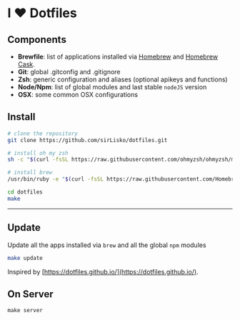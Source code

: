 # I ❤ Dotfiles

## Components

- **Brewfile**: list of applications installed via [Homebrew](http://brew.sh/) and [Homebrew Cask](https://caskroom.github.io/).
- **Git**: global .gitconfig and .gitignore
- **Zsh**: generic configuration and aliases (optional apikeys and functions)
- **Node/Npm**: list of global modules and last stable `nodeJS` version
- **OSX**: some common OSX configurations

## Install

```bash
# clone the repository
git clone https://github.com/sirLisko/dotfiles.git

# install oh my zsh
sh -c "$(curl -fsSL https://raw.githubusercontent.com/ohmyzsh/ohmyzsh/master/tools/install.sh)"

# install brew
/usr/bin/ruby -e "$(curl -fsSL https://raw.githubusercontent.com/Homebrew/install/master/install)"

cd dotfiles
make
```

---

## Update

Update all the apps installed via `brew` and all the global `npm` modules

```bash
make update
```

Inspired by [https://dotfiles.github.io/](https://dotfiles.github.io/).

## On Server

```badh
make server
```

